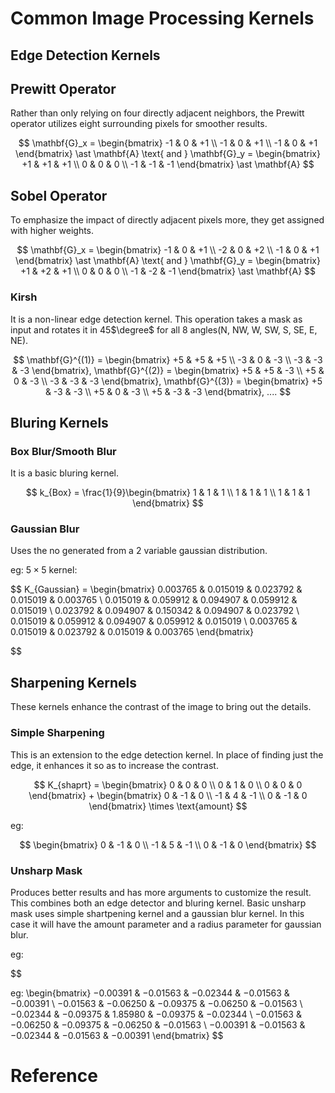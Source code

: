 # Common Image Processing Kernels

## Edge Detection Kernels

## Prewitt Operator

Rather than only relying on four directly adjacent neighbors, the Prewitt operator utilizes eight surrounding pixels for smoother results.

$$
\mathbf{G}_x = \begin{bmatrix} -1 & 0 & +1 \\ -1 & 0 & +1 \\ -1 & 0 & +1 \end{bmatrix} \ast \mathbf{A} \text{ and } \mathbf{G}_y = \begin{bmatrix} +1 & +1 & +1 \\ 0 & 0 & 0 \\ -1 & -1 & -1 \end{bmatrix} \ast \mathbf{A} 
$$

## Sobel Operator

To emphasize the impact of directly adjacent pixels more, they get assigned with higher weights.

$$
\mathbf{G}_x = \begin{bmatrix}
-1 & 0 & +1 \\
-2 & 0 & +2 \\
-1 & 0 & +1
\end{bmatrix} \ast \mathbf{A} \text{ and }
\mathbf{G}_y = \begin{bmatrix}
+1 & +2 & +1 \\
0 & 0 & 0 \\
-1 & -2 & -1
\end{bmatrix} \ast \mathbf{A}
$$

### Kirsh

It is a non-linear edge detection kernel. This operation takes a mask as input and rotates it in 45$\degree$ for all 8 angles(N, NW, W, SW, S, SE, E, NE).

$$
\mathbf{G}^{(1)} = \begin{bmatrix}
+5 & +5 & +5 \\
-3 & 0 & -3 \\
-3 & -3 & -3
\end{bmatrix}, \mathbf{G}^{(2)} = \begin{bmatrix}
+5 & +5 & -3 \\
+5 & 0 & -3 \\
-3 & -3 & -3
\end{bmatrix}, \mathbf{G}^{(3)} = \begin{bmatrix}
+5 & -3 & -3 \\
+5 & 0 & -3 \\
+5 & -3 & -3
\end{bmatrix}, ....
$$

## Bluring Kernels

### Box Blur/Smooth Blur

It is a basic bluring kernel.

$$
k_{Box} = \frac{1}{9}\begin{bmatrix}
1 & 1 & 1 \\
1 & 1 & 1 \\
1 & 1 & 1
\end{bmatrix}
$$

### Gaussian Blur

Uses the no generated from a 2 variable gaussian distribution.

eg: $5 \times 5$ kernel:

$$
K_{Gaussian} = \begin{bmatrix}
0.003765 & 0.015019 & 0.023792 & 0.015019 & 0.003765 \\
0.015019 & 0.059912 & 0.094907 & 0.059912 & 0.015019 \\
0.023792 & 0.094907 & 0.150342 & 0.094907 & 0.023792 \\
0.015019 & 0.059912 & 0.094907 & 0.059912 & 0.015019 \\
0.003765 & 0.015019 & 0.023792 & 0.015019 & 0.003765
\end{bmatrix}

$$

## Sharpening Kernels

These kernels enhance the contrast of the image to bring out the details.

### Simple Sharpening

This is an extension to the edge detection kernel. In place of finding just the edge, it enhances it so as to increase the contrast.

$$
K_{shaprt} = \begin{bmatrix}
0 & 0 & 0 \\
0 & 1 & 0 \\
0 & 0 & 0
\end{bmatrix} + \begin{bmatrix}
0 & -1 & 0 \\
-1 & 4 & -1 \\
0 & -1 & 0
\end{bmatrix} \times \text{amount}
$$

eg:

$$
\begin{bmatrix}
0 & -1 & 0 \\
-1 & 5 & -1 \\
0 & -1 & 0
\end{bmatrix}
$$

### Unsharp Mask

Produces better results and has more arguments to customize the result. This combines both an edge detector and bluring kernel. Basic unsharp mask uses simple shartpening kernel and a gaussian blur kernel. In this case it will have the amount parameter and a radius parameter for gaussian blur.

eg:

$$

eg: \begin{bmatrix}
−0.00391 & −0.01563 & −0.02344 & −0.01563 & −0.00391 \\
−0.01563 & −0.06250 & −0.09375 & −0.06250 & −0.01563 \\
−0.02344 & −0.09375 & 1.85980 & −0.09375 & −0.02344 \\
−0.01563 & −0.06250 & −0.09375 & −0.06250 & −0.01563 \\
−0.00391 & −0.01563 & −0.02344 & −0.01563 & −0.00391
\end{bmatrix}
$$







# Reference

[1]:https://lilianweng.github.io/lil-log/2017/12/15/object-recognition-for-dummies-part-2.html

[2]:https://taylorpetrick.com/blog/post/convolution-part3